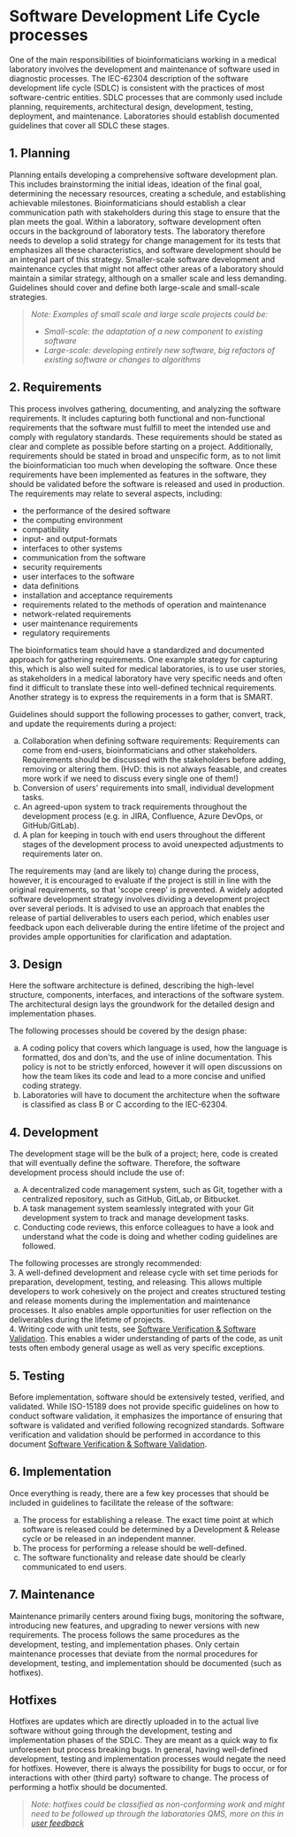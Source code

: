 <style type="text/css">
    ol { list-style-type: lower-alpha; }
</style>

# Software Development Life Cycle processes

One of the main responsibilities of bioinformaticians working in a medical laboratory involves the development and maintenance of software used in diagnostic processes. The IEC-62304 description of the software development life cycle (SDLC) is consistent with the practices of most software-centric entities. SDLC processes that are commonly used include planning, requirements, architectural design, development, testing, deployment, and maintenance. Laboratories should establish documented guidelines that cover all SDLC these stages.

## 1. Planning

Planning entails developing a comprehensive software development plan. This includes brainstorming the initial ideas, ideation of the final goal, determining the necessary resources, creating a schedule, and establishing achievable milestones. Bioinformaticians should establish a clear communication path with stakeholders during this stage to ensure that the plan meets the goal. Within a laboratory, software development often occurs in the background of laboratory tests. The laboratory therefore needs to develop a solid strategy for change management for its tests that emphasizes all these characteristics, and software development should be an integral part of this strategy. Smaller-scale software development and maintenance cycles that might not affect other areas of a laboratory should maintain a similar strategy, although on a smaller scale and less demanding. Guidelines should cover and define both large-scale and small-scale strategies.

> _Note: Examples of small scale and large scale projects could be:_
>
> -   _Small-scale: the adaptation of a new component to existing software_
> -   _Large-scale: developing entirely new software, big refactors of existing software or changes to algorithms_

## 2. Requirements

This process involves gathering, documenting, and analyzing the software requirements. It includes capturing both functional and non-functional requirements that the software must fulfill to meet the intended use and comply with regulatory standards. These requirements should be stated as clear and complete as possible before starting on a project. Additionally, requirements should be stated in broad and unspecific form, as to not limit the bioinformatician too much when developing the software. Once these requirements have been implemented as features in the software, they should be validated before the software is released and used in production. The requirements may relate to several aspects, including:

-   the performance of the desired software
-   the computing environment
-   compatibility
-   input- and output-formats
-   interfaces to other systems
-   communication from the software
-   security requirements
-   user interfaces to the software
-   data definitions
-   installation and acceptance requirements
-   requirements related to the methods of operation and maintenance
-   network-related requirements
-   user maintenance requirements
-   regulatory requirements

The bioinformatics team should have a standardized and documented approach for gathering requirements. One example strategy for capturing this, which is also well suited for medical laboratories, is to use user stories, as stakeholders in a medical laboratory have very specific needs and often find it difficult to translate these into well-defined technical requirements. Another strategy is to express the requirements in a form that is SMART.

Guidelines should support the following processes to gather, convert, track, and update the requirements during a project:

1. Collaboration when defining software requirements: Requirements can come from end-users, bioinformaticians and other stakeholders. Requirements should be discussed with the stakeholders before adding, removing or altering them. (HvD: this is not always feasable, and creates more work if we need to discuss every single one of them!)
2. Conversion of users' requirements into small, individual development tasks.
3. An agreed-upon system to track requirements throughout the development process (e.g. in JIRA, Confluence, Azure DevOps, or GitHub/GitLab).
4. A plan for keeping in touch with end users throughout the different stages of the development process to avoid unexpected adjustments to requirements later on.

The requirements may (and are likely to) change during the process, however, it is encouraged to evaluate if the project is still in line with the original requirements, so that 'scope creep' is prevented. A widely adopted software development strategy involves dividing a development project over several periods. It is advised to use an approach that enables the release of partial deliverables to users each period, which enables user feedback upon each deliverable during the entire lifetime of the project and provides ample opportunities for clarification and adaptation.

## 3. Design

Here the software architecture is defined, describing the high-level structure, components, interfaces, and interactions of the software system. The architectural design lays the groundwork for the detailed design and implementation phases.

The following processes should be covered by the design phase:

1. A coding policy that covers which language is used, how the language is formatted, dos and don'ts, and the use of inline documentation.
   This policy is not to be strictly enforced, however it will open discussions on how the team likes its code
   and lead to a more concise and unified coding strategy.
2. Laboratories will have to document the architecture when the software is classified as class B or C according to the IEC-62304.

## 4. Development

The development stage will be the bulk of a project; here, code is created that will eventually define the software. Therefore, the software development process should include the use of:

1. A decentralized code management system, such as Git, together with a centralized repository, such as GitHub, GitLab, or Bitbucket.
2. A task management system seamlessly integrated with your Git development system to track and manage development tasks.
3. Conducting code reviews, this enforce colleagues to have a look and understand what the code is doing and whether coding guidelines are followed.

The following processes are strongly recommended:    
3. A well-defined development and release cycle with set time periods for preparation, development, testing, and releasing. This allows multiple developers to work cohesively on the project and creates structured testing and release moments during the implementation and maintenance processes. It also enables ample opportunities for user reflection on the deliverables during the lifetime of projects.   
4. Writing code with unit tests, see [Software Verification & Software Validation](verification_validation.md). This enables a wider understanding of parts of the code, as unit tests often embody general usage as well as very specific exceptions.   


## 5. Testing

Before implementation, software should be extensively tested, verified, and validated. While ISO-15189 does not provide specific guidelines on how to conduct software validation, it emphasizes the importance of ensuring that software is validated and verified following recognized standards. Software verification and validation should be performed in accordance to this document [Software Verification & Software Validation](verification_validation.md).

## 6. Implementation

Once everything is ready, there are a few key processes that should be included in guidelines to facilitate the release of the software:

1. The process for establishing a release. The exact time point at which software is released could be determined
   by a Development & Release cycle or be released in an independent manner.
2. The process for performing a release should be well-defined.
3. The software functionality and release date should be clearly communicated to end users.

## 7. Maintenance

Maintenance primarily centers around fixing bugs, monitoring the software, introducing new features, and upgrading to newer versions with new requirements. The process follows the same procedures as the development, testing, and implementation phases. Only certain maintenance processes that deviate from the normal procedures for development, testing, and implementation should be documented (such as hotfixes).

## Hotfixes

Hotfixes are updates which are directly uploaded in to the actual live software without going through the development, testing and implementation phases of the SDLC. They are meant as a quick way to fix unforeseen but process breaking bugs. In general, having well-defined development, testing and implementation processes would negate the need for hotfixes. However, there is always the possibility for bugs to occur, or for interactions with other (third party) software to change. The process of performing a hotfix should be documented. 

> _Note: hotfixes could be classified as non-conforming work and might need to be followed up through the laboratories QMS, more on this in [user feedback](feedback.md)_
